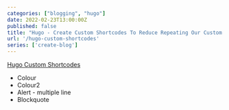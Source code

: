 ```yaml
---
categories: ["blogging", "hugo"]
date: 2022-02-23T13:00:00Z
published: false
title: "Hugo - Create Custom Shortcodes To Reduce Repeating Our Custom Code"
url: '/hugo-custom-shortcodes'
series: ['create-blog']
---
```


[Hugo Custom Shortcodes](https://gohugo.io/templates/shortcode-templates/)

* Colour
* Colour2
* Alert - multiple line
* Blockquote
